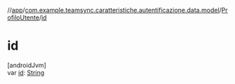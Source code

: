 //[app](../../../index.md)/[com.example.teamsync.caratteristiche.autentificazione.data.model](../index.md)/[ProfiloUtente](index.md)/[id](id.md)

# id

[androidJvm]\
var [id](id.md): [String](https://kotlinlang.org/api/latest/jvm/stdlib/kotlin/-string/index.html)
